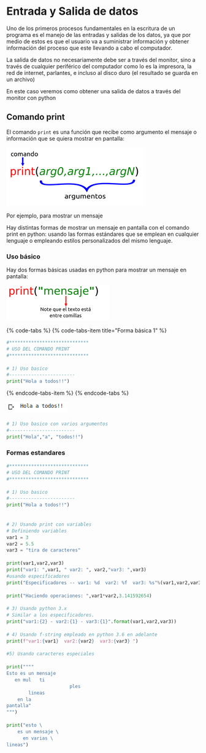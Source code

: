 # Entrada y Salida de datos

Uno de los primeros procesos fundamentales en la escritura de un programa es el manejo de las entradas y salidas de los datos, ya que por medio de estos es que el usuario va a suministrar información y obtener información del proceso que este llevando a cabo el computador.

La salida de datos no necesariamente debe ser a través del monitor, sino a través de cualquier periférico del computador como lo es la impresora, la red de internet, parlantes, e incluso al disco duro \(el resultado se guarda en un archivo\)

En este caso veremos como obtener una salida de datos a través del monitor con python

## Comando print

El comando `print` es una función que recibe como argumento el mensaje o información que se quiera mostrar en pantalla:

![](../.gitbook/assets/image%20%2840%29.png)

Por ejemplo, para mostrar un mensaje 

Hay distintas formas de mostrar un mensaje en pantalla con el comando print en python: usando las formas estándares que se emplean en cualquier lenguaje o empleando estilos personalizados del mismo lenguaje. 

### Uso básico

Hay dos formas básicas usadas en python para mostrar un mensaje en pantalla:

![](../.gitbook/assets/image%20%2829%29.png)

{% code-tabs %}
{% code-tabs-item title="Forma básica 1" %}
```python
#*****************************
# USO DEL COMANDO PRINT
#*****************************

# 1) Uso basico
#------------------------
print("Hola a todos!!")
```
{% endcode-tabs-item %}
{% endcode-tabs %}

![](../.gitbook/assets/image%20%2833%29.png)

```python
# 1) Uso basico con varios argumentos
#------------------------
print("Hola","a", "todos!!")
```

### Formas estandares

```python
#*****************************
# USO DEL COMANDO PRINT
#*****************************

# 1) Uso basico
#------------------------
print("Hola a todos!!")


# 2) Usando print con variables
# Definiendo variables
var1 = 3
var2 = 5.5
var3 = "tira de caracteres"

print(var1,var2,var3)
print("var1: ",var1, " var2: ", var2,"var3: ",var3)
#usando especificadores
print("Especificadores -- var1: %d  var2: %f  var3: %s"%(var1,var2,var3))

print("Haciendo operaciones: ",var1*var2,3.141592654)

# 3) Usando python 3.x
# Similar a los especificadores.
print("var1:{2} - var2:{1} - var3:{1}".format(var1,var2,var3))

# 4) Usando f-string empleado en python 3.6 en adelante
print(f"var1:{var1}  var2:{var2}  var3:{var3} ")

#5) Usando caracteres especiales

print(""""
Esto es un mensaje
   en mul   ti
                       ples 
		lineas
	en la
pantalla"
""")

print("esto \
	es un mensaje \
	  en varias \
lineas")
```


